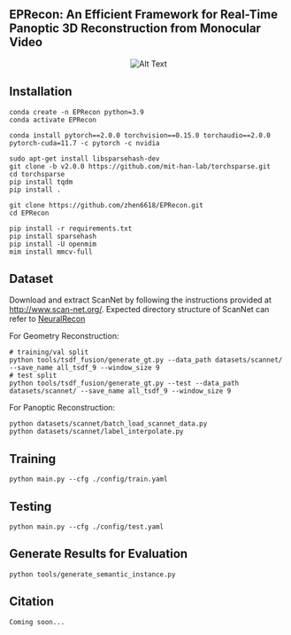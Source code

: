 ## EPRecon: An Efficient Framework for Real-Time Panoptic 3D Reconstruction from Monocular Video

<p align="center">
  <img src="https://github.com/zhen6618/EPRecon/blob/main/demo/demo.gif" alt="Alt Text">
</p>

## Installation
```
conda create -n EPRecon python=3.9
conda activate EPRecon

conda install pytorch==2.0.0 torchvision==0.15.0 torchaudio==2.0.0 pytorch-cuda=11.7 -c pytorch -c nvidia

sudo apt-get install libsparsehash-dev
git clone -b v2.0.0 https://github.com/mit-han-lab/torchsparse.git
cd torchsparse
pip install tqdm
pip install .

git clone https://github.com/zhen6618/EPRecon.git
cd EPRecon

pip install -r requirements.txt
pip install sparsehash
pip install -U openmim
mim install mmcv-full
```   

## Dataset

Download and extract ScanNet by following the instructions provided at http://www.scan-net.org/.
Expected directory structure of ScanNet can refer to [NeuralRecon](https://github.com/zju3dv/NeuralRecon)
   
For Geometry Reconstruction:
```
# training/val split
python tools/tsdf_fusion/generate_gt.py --data_path datasets/scannet/ --save_name all_tsdf_9 --window_size 9
# test split
python tools/tsdf_fusion/generate_gt.py --test --data_path datasets/scannet/ --save_name all_tsdf_9 --window_size 9
```
For Panoptic Reconstruction:
```
python datasets/scannet/batch_load_scannet_data.py
python datasets/scannet/label_interpolate.py
```

## Training
```
python main.py --cfg ./config/train.yaml
```

## Testing
```
python main.py --cfg ./config/test.yaml
```

## Generate Results for Evaluation
```
python tools/generate_semantic_instance.py
```

## Citation
```
Coming soon...
```

